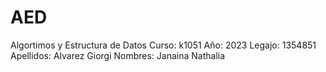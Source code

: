 # AED
Algortimos y Estructura de Datos
Curso: k1051
Año: 2023
Legajo: 1354851
Apellidos: Alvarez Giorgi
Nombres: Janaina Nathalia
